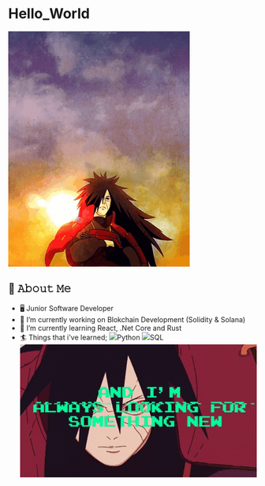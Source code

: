 # Hello_World
![](https://github.com/WojtekNav/Hello_World/blob/main/intro.gif)
## :book: 𝙰𝚋𝚘𝚞𝚝 𝙼𝚎
- 🖥 Junior Software Developer
- 🔭 I’m currently working on Blokchain Development (Solidity & Solana)
- 🌱 I’m currently learning React, .Net Core and Rust
- :surfer: Things that i've learned; 
    ![](https://icons8.com/icon/Rc0Xn5AtE8kX/python)Python
    ![](https://icons8.com/icon/13406/sql)SQL
![](https://github.com/WojtekNav/Hello_World/blob/main/llokin.gif)

